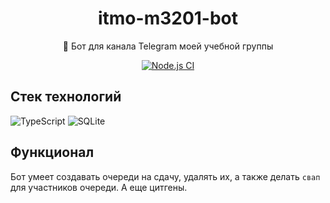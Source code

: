<div align="center">
<h1>itmo-m3201-bot</h1>
🤖 Бот для канала Telegram моей учебной группы
<br>

[![Node.js CI](https://github.com/sashafromlibertalia/itmo-m3201-bot/actions/workflows/node.js.yml/badge.svg)](https://github.com/sashafromlibertalia/itmo-m3201-bot/actions/workflows/node.js.yml)
</div>

## Стек технологий
![TypeScript](https://img.shields.io/badge/typescript-%23007ACC.svg?style=for-the-badge&logo=typescript&logoColor=white)
![SQLite](https://img.shields.io/badge/sqlite-%2307405e.svg?style=for-the-badge&logo=sqlite&logoColor=white)

## Функционал
Бот умеет создавать очереди на сдачу, удалять их, а также делать `свап` для участников очереди. А еще цитгены.